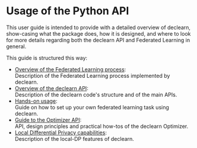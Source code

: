 # Usage of the Python API

This user guide is intended to provide with a detailed overview of declearn,
show-casing what the package does, how it is designed, and where to look for
more details regarding both the declearn API and Federated Learning in general.

This guide is structured this way:

- [Overview of the Federated Learning process](./fl_process.md):<br/>
    Description of the Federated Learning process implemented by declearn.
- [Overview of the declearn API](./package.md):<br/>
    Description of the declearn code's structure and of the main APIs.
- [Hands-on usage](./usage.md):<br/>
    Guide on how to set up your own federated learning task using declearn.
- [Guide to the Optimizer API](./optimizer.md):<br/>
    API, design principles and practical how-tos of the declearn Optimizer.
- [Local Differential Privacy capabilities](./local_dp.md):<br/>
    Description of the local-DP features of declearn.
